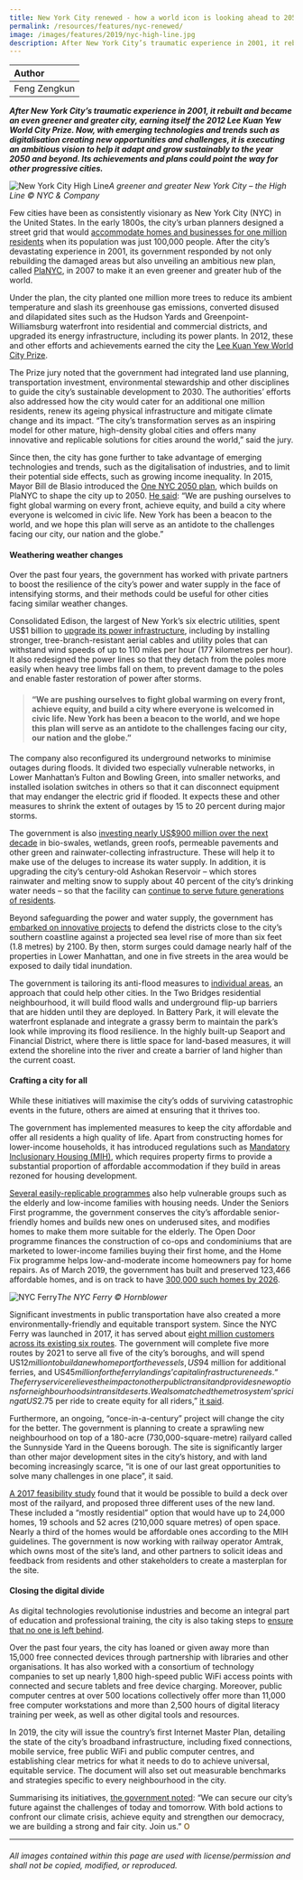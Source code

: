 ```yaml
---
title: New York City renewed - how a world icon is looking ahead to 2050
permalink: /resources/features/nyc-renewed/
image: /images/features/2019/nyc-high-line.jpg
description: After New York City’s traumatic experience in 2001, it rebuilt and became an even greener and greater city, earning itself the 2012 Lee Kuan Yew World City Prize. Now, with emerging technologies and trends such as digitalisation creating new opportunities and challenges, it is executing an ambitious vision to help it adapt and grow sustainably to the year 2050 and beyond. Its achievements and plans could point the way for other progressive cities. 
---
```


| Author |
|:---|
| Feng Zengkun |

***After New York City’s traumatic experience in 2001, it rebuilt and became an even greener and greater city, earning itself the 2012 Lee Kuan Yew World City Prize. Now, with emerging technologies and trends such as digitalisation creating new opportunities and challenges, it is executing an ambitious vision to help it adapt and grow sustainably to the year 2050 and beyond. Its achievements and plans could point the way for other progressive cities.***

![New York City High Line](/images/features/2019/nyc-high-line.jpg/)*A greener and greater New York City – the High Line © NYC & Company*

Few cities have been as consistently visionary as New York City (NYC) in the United States. In the early 1800s, the city’s urban planners designed a street grid that would [accommodate homes and businesses for one million residents](https://www.thirteen.org/metrofocus/2011/12/is-the-grid-locked-reimagining-manhattans-master-plan/) when its population was just 100,000 people. After the city’s devastating experience in 2001, its government responded by not only rebuilding the damaged areas but also unveiling an ambitious new plan, called [PlaNYC](http://www.nyc.gov/html/planyc/downloads/pdf/publications/full_report_2007.pdf), in 2007 to make it an even greener and greater hub of the world. 

Under the plan, the city planted one million more trees to reduce its ambient temperature and slash its greenhouse gas emissions, converted disused and dilapidated sites such as the Hudson Yards and Greenpoint-Williamsburg waterfront into residential and commercial districts, and upgraded its energy infrastructure, including its power plants. In 2012, these and other efforts and achievements earned the city the [Lee Kuan Yew World City Prize](https://www.leekuanyewworldcityprize.com.sg/laureates/laureates/2012/new-york-city). 

The Prize jury noted that the government had integrated land use planning, transportation investment, environmental stewardship and other disciplines to guide the city’s sustainable development to 2030. The authorities’ efforts also addressed how the city would cater for an additional one million residents, renew its ageing physical infrastructure and mitigate climate change and its impact. “The city’s transformation serves as an inspiring model for other mature, high-density global cities and offers many innovative and replicable solutions for cities around the world,” said the jury. 

Since then, the city has gone further to take advantage of emerging technologies and trends, such as the digitalisation of industries, and to limit their potential side effects, such as growing income inequality. In 2015, Mayor Bill de Blasio introduced the [One NYC 2050 plan](http://onenyc.cityofnewyork.us/), which builds on PlaNYC to shape the city up to 2050. [He said](http://onenyc.cityofnewyork.us/strategies/onenyc-2050/): “We are pushing ourselves to fight global warming on every front, achieve equity, and build a city where everyone is welcomed in civic life. New York has been a beacon to the world, and we hope this plan will serve as an antidote to the challenges facing our city, our nation and the globe.” 

#### **Weathering weather changes**

Over the past four years, the government has worked with private partners to boost the resilience of the city’s power and water supply in the face of intensifying storms, and their methods could be useful for other cities facing similar weather changes. 

Consolidated Edison, the largest of New York’s six electric utilities, spent US$1 billion to [upgrade its power infrastructure](https://www.coned.com/en/our-energy-future/our-energy-projects/storm-hardening-enhancement-plan), including by installing stronger, tree-branch-resistant aerial cables and utility poles that can withstand wind speeds of up to 110 miles per hour (177 kilometres per hour). It also redesigned the power lines so that they detach from the poles more easily when heavy tree limbs fall on them, to prevent damage to the poles and enable faster restoration of power after storms. 

> #### “We are pushing ourselves to fight global warming on every front, achieve equity, and build a city where everyone is welcomed in civic life. New York has been a beacon to the world, and we hope this plan will serve as an antidote to the challenges facing our city, our nation and the globe.”

The company also reconfigured its underground networks to minimise outages during floods. It divided two especially vulnerable networks, in Lower Manhattan’s Fulton and Bowling Green, into smaller networks, and installed isolation switches in others so that it can disconnect equipment that may endanger the electric grid if flooded. It expects these and other measures to shrink the extent of outages by 15 to 20 percent during major storms. 

The government is also [investing nearly US$900 million over the next decade](https://www1.nyc.gov/assets/omb/downloads/pdf/typ4-19.pdf) in bio-swales, wetlands, green roofs, permeable pavements and other green and rainwater-collecting infrastructure. These will help it to make use of the deluges to increase its water supply. In addition, it is upgrading the city’s century-old Ashokan Reservoir – which stores rainwater and melting snow to supply about 40 percent of the city’s drinking water needs – so that the facility can [continue to serve future generations of residents](https://www1.nyc.gov/html/dep/html/press_releases/17-067pr.shtml#.XS7IxVB7lsM). 

Beyond safeguarding the power and water supply, the government has [embarked on innovative projects](https://www1.nyc.gov/site/lmcr/background/background.page) to defend the districts close to the city’s southern coastline against a projected sea level rise of more than six feet (1.8 metres) by 2100. By then, storm surges could damage nearly half of the properties in Lower Manhattan, and one in five streets in the area would be exposed to daily tidal inundation. 

The government is tailoring its anti-flood measures to [individual areas](https://www1.nyc.gov/site/lmcr/progress/progress.page), an approach that could help other cities. In the Two Bridges residential neighbourhood, it will build flood walls and underground flip-up barriers that are hidden until they are deployed. In Battery Park, it will elevate the waterfront esplanade and integrate a grassy berm to maintain the park’s look while improving its flood resilience. In the highly built-up Seaport and Financial District, where there is little space for land-based measures, it will extend the shoreline into the river and create a barrier of land higher than the current coast. 

#### **Crafting a city for all**

While these initiatives will maximise the city’s odds of surviving catastrophic events in the future, others are aimed at ensuring that it thrives too. 

The government has implemented measures to keep the city affordable and offer all residents a high quality of life. Apart from constructing homes for lower-income households, it has introduced regulations such as [Mandatory Inclusionary Housing (MIH)](https://council.nyc.gov/land-use/plans/mih-zqa/mih/), which requires property firms to provide a substantial proportion of affordable accommodation if they build in areas rezoned for housing development. 

[Several easily-replicable programmes](https://www1.nyc.gov/assets/hpd/downloads/pdf/about/hny-2.pdf) also help vulnerable groups such as the elderly and low-income families with housing needs. Under the Seniors First programme, the government conserves the city’s affordable senior-friendly homes and builds new ones on underused sites, and modifies homes to make them more suitable for the elderly. The Open Door programme finances the construction of co-ops and condominiums that are marketed to lower-income families buying their first home, and the Home Fix programme helps low-and-moderate income homeowners pay for home repairs. As of March 2019, the government has built and preserved 123,466 affordable homes, and is on track to have [300,000 such homes by 2026](https://www1.nyc.gov/site/housing/action/housing.page). 

![NYC Ferry](/images/features/2019/nyc-ferry.jpg)*The NYC Ferry © Hornblower*

Significant investments in public transportation have also created a more environmentally-friendly and equitable transport system. Since the NYC Ferry was launched in 2017, it has served about [eight million customers across its existing six routes](https://www.nycedc.com/press-release/mayor-de-blasio-expands-nyc-ferry-system-connecting-all-five-boroughs). The government will complete five more routes by 2021 to serve all five of the city’s boroughs, and will spend US$12 million to build a new home port for the vessels, US$94 million for additional ferries, and US$45 million for the ferry landings’ capital infrastructure needs. “The ferry service relieves the impact on other public transit and provides new options for neighbourhoods in transit deserts. We also matched the metro system’s pricing at US$2.75 per ride to create equity for all riders,” [it said](https://www.ferry.nyc/about/faq/). 

Furthermore, an ongoing, “once-in-a-century” project will change the city for the better. The government is planning to create a sprawling new neighbourhood on top of a 180-acre (730,000-square-metre) railyard called the Sunnyside Yard in the Queens borough. The site is significantly larger than other major development sites in the city’s history, and with land becoming increasingly scarce, “it is one of our last great opportunities to solve many challenges in one place”, it said. 

[A 2017 feasibility study](https://www.nycedc.com/.../Sunnyside-Yard-Feasibility-Study-2017-Full-Report.pdfv) found that it would be possible to build a deck over most of the railyard, and proposed three different uses of the new land. These included a “mostly residential” option that would have up to 24,000 homes, 19 schools and 52 acres (210,000 square metres) of open space. Nearly a third of the homes would be affordable ones according to the MIH guidelines. The government is now working with railway operator Amtrak, which owns most of the site’s land, and other partners to solicit ideas and feedback from residents and other stakeholders to create a masterplan for the site. 

#### **Closing the digital divide**

As digital technologies revolutionise industries and become an integral part of education and professional training, the city is also taking steps to [ensure that no one is left behind](http://onenyc.cityofnewyork.us/strategies/modern-infrastructure/). 

Over the past four years, the city has loaned or given away more than 15,000 free connected devices through partnership with libraries and other organisations. It has also worked with a consortium of technology companies to set up nearly 1,800 high-speed public WiFi access points with connected and secure tablets and free device charging. Moreover, public computer centres at over 500 locations collectively offer more than 11,000 free computer workstations and more than 2,500 hours of digital literacy training per week, as well as other digital tools and resources. 

In 2019, the city will issue the country’s first Internet Master Plan, detailing the state of the city’s broadband infrastructure, including fixed connections, mobile service, free public WiFi and public computer centres, and establishing clear metrics for what it needs to do to achieve universal, equitable service. The document will also set out measurable benchmarks and strategies specific to every neighbourhood in the city. 

Summarising its initiatives, [the government noted](https://www1.nyc.gov/site/cpp/index.page): “We can secure our city’s future against the challenges of today and tomorrow. With bold actions to confront our climate crisis, achieve equity and strengthen our democracy, we are building a strong and fair city. Join us.” **<font color="#967942">O</font>**

---

###### *All images contained within this page are used with license/permission and shall not be copied, modified, or reproduced.*
